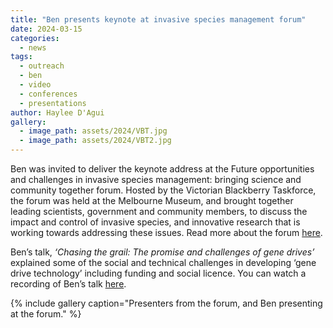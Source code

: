 ```yaml
---
title: "Ben presents keynote at invasive species management forum"
date: 2024-03-15
categories:
  - news
tags:
  - outreach
  - ben
  - video
  - conferences
  - presentations
author: Haylee D'Agui
gallery:
  - image_path: assets/2024/VBT.jpg
  - image_path: assets/2024/VBT2.jpg
---
```

Ben was invited to deliver the keynote address at the Future opportunities and challenges in invasive species management: bringing science and community together forum. Hosted by the Victorian Blackberry Taskforce, the forum was held at the Melbourne Museum, and brought together leading scientists, government and community members, to discuss the impact and control of invasive species, and innovative research that is working towards addressing these issues. Read more about the forum [here](https://vicblackberrytaskforce.com.au/vbt-science-community-forum2024/).

Ben’s talk, _‘Chasing the grail: The promise and challenges of gene drives’_ explained some of the social and technical challenges in developing ‘gene drive technology’ including funding and social licence.
You can watch a recording of Ben’s talk [here](https://youtu.be/UGM6v_sA-uE?feature=shared).

{% include gallery caption="Presenters from the forum, and Ben presenting at the forum." %}